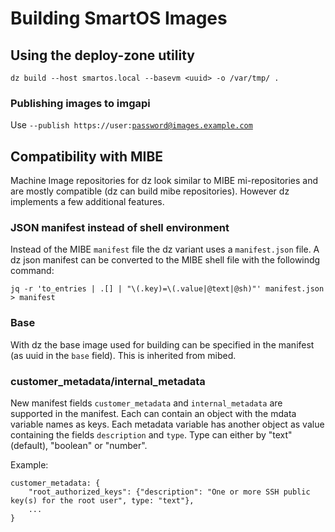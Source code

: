 # Building SmartOS Images

## Using the deploy-zone utility


	dz build --host smartos.local --basevm <uuid> -o /var/tmp/ .

### Publishing images to imgapi

Use <code>--publish https://user:password@images.example.com</code>

## Compatibility with MIBE

Machine Image repositories for dz look similar to MIBE mi-repositories and are mostly compatible (dz can build mibe repositories). However dz implements a few additional features.

### JSON manifest instead of shell environment

Instead of the MIBE <code>manifest</code> file the dz variant uses a <code>manifest.json</code> file. A dz json manifest can be converted to the MIBE shell file with the followindg command:

	jq -r 'to_entries | .[] | "\(.key)=\(.value|@text|@sh)"' manifest.json > manifest

### Base

With dz the base image used for building can be specified in the manifest (as uuid in the <code>base</code> field). This is inherited from mibed.

### customer_metadata/internal_metadata

New manifest fields <code>customer_metadata</code> and <code>internal_metadata</code> are supported in the manifest. Each can contain an object with the mdata variable names as keys. Each metadata variable has another object as value containing the fields <code>description</code> and <code>type</code>.
Type can either by "text" (default), "boolean" or "number".

Example:

	customer_metadata: {
		"root_authorized_keys": {"description": "One or more SSH public key(s) for the root user", type: "text"},
		...
	}
	
